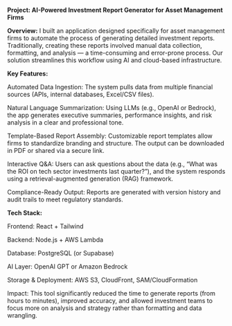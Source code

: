 **Project: AI-Powered Investment Report Generator for Asset Management Firms**

**Overview:**
I built an application designed specifically for asset management firms to automate the process of generating detailed investment reports. Traditionally, creating these reports involved manual data collection, formatting, and analysis — a time-consuming and error-prone process. Our solution streamlines this workflow using AI and cloud-based infrastructure.

**Key Features:**

Automated Data Ingestion:
The system pulls data from multiple financial sources (APIs, internal databases, Excel/CSV files).

Natural Language Summarization:
Using LLMs (e.g., OpenAI or Bedrock), the app generates executive summaries, performance insights, and risk analysis in a clear and professional tone.

Template-Based Report Assembly:
Customizable report templates allow firms to standardize branding and structure. The output can be downloaded in PDF or shared via a secure link.

Interactive Q&A:
Users can ask questions about the data (e.g., “What was the ROI on tech sector investments last quarter?”), and the system responds using a retrieval-augmented generation (RAG) framework.

Compliance-Ready Output:
Reports are generated with version history and audit trails to meet regulatory standards.

**Tech Stack:**

Frontend: React + Tailwind

Backend: Node.js + AWS Lambda

Database: PostgreSQL (or Supabase)

AI Layer: OpenAI GPT or Amazon Bedrock

Storage & Deployment: AWS S3, CloudFront, SAM/CloudFormation

Impact:
This tool significantly reduced the time to generate reports (from hours to minutes), improved accuracy, and allowed investment teams to focus more on analysis and strategy rather than formatting and data wrangling.
